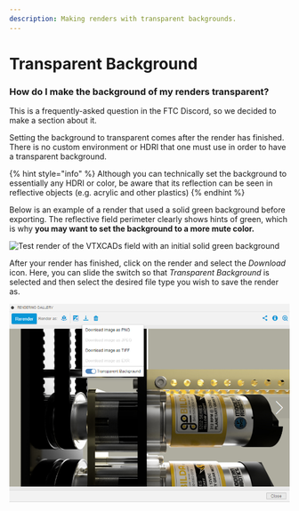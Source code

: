 ```yaml
---
description: Making renders with transparent backgrounds.
---
```


# Transparent Background

### How do I make the background of my renders transparent?

This is a frequently-asked question in the FTC Discord, so we decided to make a section about it. 

Setting the background to transparent comes after the render has finished. There is no custom environment or HDRI that one must use in order to have a transparent background. 

{% hint style="info" %}
Although you can technically set the background to essentially any HDRI or color, be aware that its reflection can be seen in reflective objects \(e.g. acrylic and other plastics\)
{% endhint %}

Below is an example of a render that used a solid green background before exporting. The reflective field perimeter clearly shows hints of green, which is why **you may want to set the background to a more mute color.**

![Test render of the VTXCADs field with an initial solid green background](../.gitbook/assets/isofield.png)

After your render has finished, click on the render and select the _Download_ icon. Here, you can slide the switch so that _Transparent Background_ is selected and then select the desired file type you wish to save the render as.

![Credit: Andrew FTC 15887](../.gitbook/assets/screenshot-2021-04-07-090835.png)

